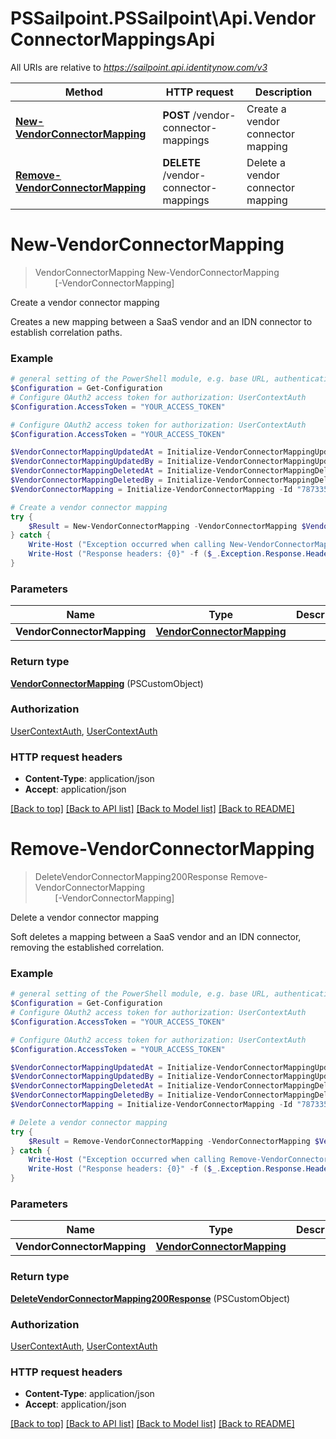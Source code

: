 # PSSailpoint.PSSailpoint\Api.VendorConnectorMappingsApi

All URIs are relative to *https://sailpoint.api.identitynow.com/v3*

Method | HTTP request | Description
------------- | ------------- | -------------
[**New-VendorConnectorMapping**](VendorConnectorMappingsApi.md#New-VendorConnectorMapping) | **POST** /vendor-connector-mappings | Create a vendor connector mapping
[**Remove-VendorConnectorMapping**](VendorConnectorMappingsApi.md#Remove-VendorConnectorMapping) | **DELETE** /vendor-connector-mappings | Delete a vendor connector mapping


<a id="New-VendorConnectorMapping"></a>
# **New-VendorConnectorMapping**
> VendorConnectorMapping New-VendorConnectorMapping<br>
> &nbsp;&nbsp;&nbsp;&nbsp;&nbsp;&nbsp;&nbsp;&nbsp;[-VendorConnectorMapping] <PSCustomObject><br>

Create a vendor connector mapping

Creates a new mapping between a SaaS vendor and an IDN connector to establish correlation paths. 

### Example
```powershell
# general setting of the PowerShell module, e.g. base URL, authentication, etc
$Configuration = Get-Configuration
# Configure OAuth2 access token for authorization: UserContextAuth
$Configuration.AccessToken = "YOUR_ACCESS_TOKEN"

# Configure OAuth2 access token for authorization: UserContextAuth
$Configuration.AccessToken = "YOUR_ACCESS_TOKEN"

$VendorConnectorMappingUpdatedAt = Initialize-VendorConnectorMappingUpdatedAt -Time (Get-Date) -Valid $true
$VendorConnectorMappingUpdatedBy = Initialize-VendorConnectorMappingUpdatedBy -String "user-67891" -Valid $true
$VendorConnectorMappingDeletedAt = Initialize-VendorConnectorMappingDeletedAt -Time (Get-Date) -Valid $false
$VendorConnectorMappingDeletedBy = Initialize-VendorConnectorMappingDeletedBy -String "MyString" -Valid $false
$VendorConnectorMapping = Initialize-VendorConnectorMapping -Id "78733556-9ea3-4f59-bf69-e5cd92b011b4" -Vendor "Example vendor" -Connector "Example connector" -CreatedAt (Get-Date) -CreatedBy "admin" -UpdatedAt $VendorConnectorMappingUpdatedAt -UpdatedBy $VendorConnectorMappingUpdatedBy -DeletedAt $VendorConnectorMappingDeletedAt -DeletedBy $VendorConnectorMappingDeletedBy # VendorConnectorMapping | 

# Create a vendor connector mapping
try {
    $Result = New-VendorConnectorMapping -VendorConnectorMapping $VendorConnectorMapping
} catch {
    Write-Host ("Exception occurred when calling New-VendorConnectorMapping: {0}" -f ($_.ErrorDetails | ConvertFrom-Json))
    Write-Host ("Response headers: {0}" -f ($_.Exception.Response.Headers | ConvertTo-Json))
}
```

### Parameters

Name | Type | Description  | Notes
------------- | ------------- | ------------- | -------------
 **VendorConnectorMapping** | [**VendorConnectorMapping**](VendorConnectorMapping.md)|  | 

### Return type

[**VendorConnectorMapping**](VendorConnectorMapping.md) (PSCustomObject)

### Authorization

[UserContextAuth](../README.md#UserContextAuth), [UserContextAuth](../README.md#UserContextAuth)

### HTTP request headers

 - **Content-Type**: application/json
 - **Accept**: application/json

[[Back to top]](#) [[Back to API list]](../README.md#documentation-for-api-endpoints) [[Back to Model list]](../README.md#documentation-for-models) [[Back to README]](../README.md)

<a id="Remove-VendorConnectorMapping"></a>
# **Remove-VendorConnectorMapping**
> DeleteVendorConnectorMapping200Response Remove-VendorConnectorMapping<br>
> &nbsp;&nbsp;&nbsp;&nbsp;&nbsp;&nbsp;&nbsp;&nbsp;[-VendorConnectorMapping] <PSCustomObject><br>

Delete a vendor connector mapping

Soft deletes a mapping between a SaaS vendor and an IDN connector, removing the established correlation. 

### Example
```powershell
# general setting of the PowerShell module, e.g. base URL, authentication, etc
$Configuration = Get-Configuration
# Configure OAuth2 access token for authorization: UserContextAuth
$Configuration.AccessToken = "YOUR_ACCESS_TOKEN"

# Configure OAuth2 access token for authorization: UserContextAuth
$Configuration.AccessToken = "YOUR_ACCESS_TOKEN"

$VendorConnectorMappingUpdatedAt = Initialize-VendorConnectorMappingUpdatedAt -Time (Get-Date) -Valid $true
$VendorConnectorMappingUpdatedBy = Initialize-VendorConnectorMappingUpdatedBy -String "user-67891" -Valid $true
$VendorConnectorMappingDeletedAt = Initialize-VendorConnectorMappingDeletedAt -Time (Get-Date) -Valid $false
$VendorConnectorMappingDeletedBy = Initialize-VendorConnectorMappingDeletedBy -String "MyString" -Valid $false
$VendorConnectorMapping = Initialize-VendorConnectorMapping -Id "78733556-9ea3-4f59-bf69-e5cd92b011b4" -Vendor "Example vendor" -Connector "Example connector" -CreatedAt (Get-Date) -CreatedBy "admin" -UpdatedAt $VendorConnectorMappingUpdatedAt -UpdatedBy $VendorConnectorMappingUpdatedBy -DeletedAt $VendorConnectorMappingDeletedAt -DeletedBy $VendorConnectorMappingDeletedBy # VendorConnectorMapping | 

# Delete a vendor connector mapping
try {
    $Result = Remove-VendorConnectorMapping -VendorConnectorMapping $VendorConnectorMapping
} catch {
    Write-Host ("Exception occurred when calling Remove-VendorConnectorMapping: {0}" -f ($_.ErrorDetails | ConvertFrom-Json))
    Write-Host ("Response headers: {0}" -f ($_.Exception.Response.Headers | ConvertTo-Json))
}
```

### Parameters

Name | Type | Description  | Notes
------------- | ------------- | ------------- | -------------
 **VendorConnectorMapping** | [**VendorConnectorMapping**](VendorConnectorMapping.md)|  | 

### Return type

[**DeleteVendorConnectorMapping200Response**](DeleteVendorConnectorMapping200Response.md) (PSCustomObject)

### Authorization

[UserContextAuth](../README.md#UserContextAuth), [UserContextAuth](../README.md#UserContextAuth)

### HTTP request headers

 - **Content-Type**: application/json
 - **Accept**: application/json

[[Back to top]](#) [[Back to API list]](../README.md#documentation-for-api-endpoints) [[Back to Model list]](../README.md#documentation-for-models) [[Back to README]](../README.md)

